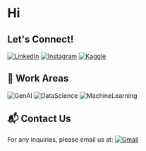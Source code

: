 # Hi 

## Let's Connect!


[![LinkedIn](https://img.shields.io/badge/LinkedIn-blue?style=for-the-badge&logo=linkedin)](https://linkedin.com/in/hasan-budak-741343225)
[![Instagram](https://img.shields.io/badge/Instagram-purple?style=for-the-badge&logo=instagram)](https://instagram.com)
[![Kaggle](https://img.shields.io/badge/Kaggle-blue?style=for-the-badge&logo=kaggle)](https://kaggle.com/hasanbudak)

## 🤖 Work Areas
![GenAI](https://img.shields.io/badge/GenAI-blue?style=for-the-badge)
![DataScience](https://img.shields.io/badge/DataScience-yellow?style=for-the-badge)
![MachineLearning](https://img.shields.io/badge/MachineLearning-orange?style=for-the-badge)



## 📬 Contact Us
For any inquiries, please email us at: [![Gmail](https://img.shields.io/badge/Gmail-blue?style=for-the-badge&logo=gmail)](mailto:07budak70@gmail.com)
